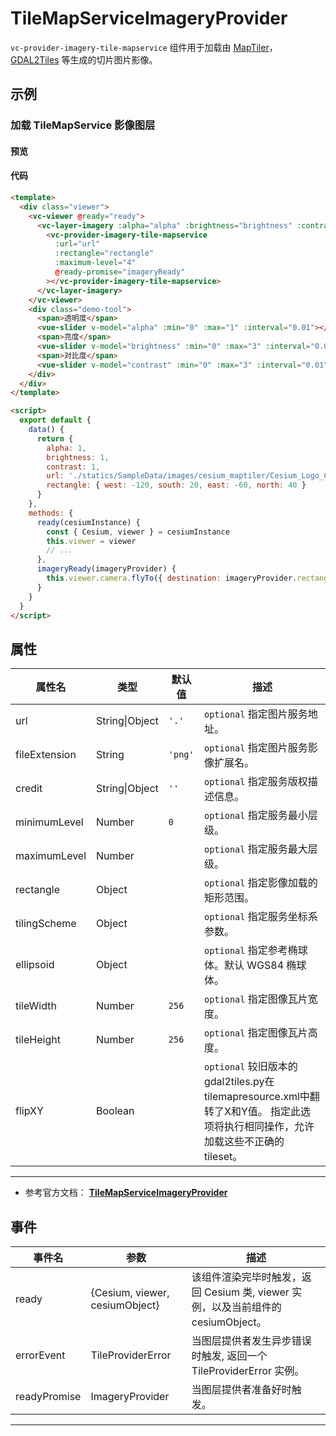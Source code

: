# TileMapServiceImageryProvider

`vc-provider-imagery-tile-mapservice` 组件用于加载由 [MapTiler](https://www.maptiler.com)，[GDAL2Tiles](http://www.klokan.cz/projects/gdal2tiles/) 等生成的切片图片影像。

## 示例

### 加载 TileMapService 影像图层

#### 预览

<doc-preview>
  <template>
    <div class="viewer">
      <vc-viewer @ready="ready">
        <vc-layer-imagery :alpha="alpha" :brightness="brightness" :contrast="contrast">
          <vc-provider-imagery-tile-mapservice
            :url="url"
            :rectangle="rectangle"
            :maximum-level="4"
            @ready-promise="imageryReady"
          ></vc-provider-imagery-tile-mapservice>
        </vc-layer-imagery>
      </vc-viewer>
      <div class="demo-tool">
        <span>透明度</span>
        <vue-slider v-model="alpha" :min="0" :max="1" :interval="0.01"></vue-slider>
        <span>亮度</span>
        <vue-slider v-model="brightness" :min="0" :max="3" :interval="0.01"></vue-slider>
        <span>对比度</span>
        <vue-slider v-model="contrast" :min="0" :max="3" :interval="0.01"></vue-slider>
      </div>
    </div>
  </template>

  <script>
    export default {
      data() {
        return {
          alpha: 1,
          brightness: 1,
          contrast: 1,
          url: './statics/SampleData/images/cesium_maptiler/Cesium_Logo_Color',
          rectangle: { west: -120, south: 20, east: -60, north: 40 }
        }
      },
      methods: {
        ready(cesiumInstance) {
          const { Cesium, viewer } = cesiumInstance
          this.viewer = viewer
          // ...
        },
        imageryReady(imageryProvider) {
          this.viewer.camera.flyTo({ destination: imageryProvider.rectangle })
        }
      }
    }
  </script>
</doc-preview>

#### 代码

```html
<template>
  <div class="viewer">
    <vc-viewer @ready="ready">
      <vc-layer-imagery :alpha="alpha" :brightness="brightness" :contrast="contrast">
        <vc-provider-imagery-tile-mapservice
          :url="url"
          :rectangle="rectangle"
          :maximum-level="4"
          @ready-promise="imageryReady"
        ></vc-provider-imagery-tile-mapservice>
      </vc-layer-imagery>
    </vc-viewer>
    <div class="demo-tool">
      <span>透明度</span>
      <vue-slider v-model="alpha" :min="0" :max="1" :interval="0.01"></vue-slider>
      <span>亮度</span>
      <vue-slider v-model="brightness" :min="0" :max="3" :interval="0.01"></vue-slider>
      <span>对比度</span>
      <vue-slider v-model="contrast" :min="0" :max="3" :interval="0.01"></vue-slider>
    </div>
  </div>
</template>

<script>
  export default {
    data() {
      return {
        alpha: 1,
        brightness: 1,
        contrast: 1,
        url: './statics/SampleData/images/cesium_maptiler/Cesium_Logo_Color',
        rectangle: { west: -120, south: 20, east: -60, north: 40 }
      }
    },
    methods: {
      ready(cesiumInstance) {
        const { Cesium, viewer } = cesiumInstance
        this.viewer = viewer
        // ...
      },
      imageryReady(imageryProvider) {
        this.viewer.camera.flyTo({ destination: imageryProvider.rectangle })
      }
    }
  }
</script>
```

## 属性

<!-- prettier-ignore -->
| 属性名        | 类型           | 默认值  | 描述                                           |
| ------------- | -------------- | ------- | ---------------------------------------------- |
| url           | String\|Object | `'.'`   | `optional` 指定图片服务地址。                  |
| fileExtension | String         | `'png'` | `optional` 指定图片服务影像扩展名。            |
| credit        | String\|Object | `''`    | `optional` 指定服务版权描述信息。              |
| minimumLevel  | Number         | `0`     | `optional` 指定服务最小层级。                  |
| maximumLevel  | Number         |         | `optional` 指定服务最大层级。                  |
| rectangle     | Object         |         | `optional` 指定影像加载的矩形范围。            |
| tilingScheme  | Object         |         | `optional` 指定服务坐标系参数。                |
| ellipsoid     | Object         |         | `optional` 指定参考椭球体。默认 WGS84 椭球体。 |
| tileWidth     | Number         | `256`   | `optional` 指定图像瓦片宽度。                  |
| tileHeight    | Number         | `256`   | `optional` 指定图像瓦片高度。                  |
| flipXY        | Boolean        |         | `optional` 较旧版本的gdal2tiles.py在tilemapresource.xml中翻转了X和Y值。 指定此选项将执行相同操作，允许加载这些不正确的tileset。                                   |

---

- 参考官方文档： **[TileMapServiceImageryProvider](https://cesium.com/docs/cesiumjs-ref-doc/TileMapServiceImageryProvider.html)**

## 事件

| 事件名       | 参数                           | 描述                                                                             |
| ------------ | ------------------------------ | -------------------------------------------------------------------------------- |
| ready        | {Cesium, viewer, cesiumObject} | 该组件渲染完毕时触发，返回 Cesium 类, viewer 实例，以及当前组件的 cesiumObject。 |
| errorEvent   | TileProviderError              | 当图层提供者发生异步错误时触发, 返回一个 TileProviderError 实例。                |
| readyPromise | ImageryProvider                | 当图层提供者准备好时触发。                                                       |

---
